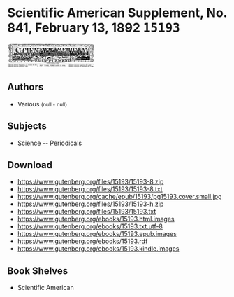 # Scientific American Supplement, No. 841, February 13, 1892 <kbd>15193</kbd>

![](./cover.medium.jpg "")

## Authors


 - Various <small>(null - null)</small>

## Subjects


 - Science -- Periodicals

## Download


 - https://www.gutenberg.org/files/15193/15193-8.zip
 - https://www.gutenberg.org/files/15193/15193-8.txt
 - https://www.gutenberg.org/cache/epub/15193/pg15193.cover.small.jpg
 - https://www.gutenberg.org/files/15193/15193-h.zip
 - https://www.gutenberg.org/files/15193/15193.txt
 - https://www.gutenberg.org/ebooks/15193.html.images
 - https://www.gutenberg.org/ebooks/15193.txt.utf-8
 - https://www.gutenberg.org/ebooks/15193.epub.images
 - https://www.gutenberg.org/ebooks/15193.rdf
 - https://www.gutenberg.org/ebooks/15193.kindle.images

## Book Shelves


 - Scientific American
